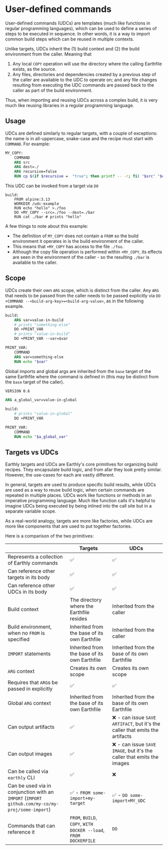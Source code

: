 # User-defined commands

User-defined commands (UDCs) are templates (much like functions in regular programming languages), which can be used to define a series of steps to be executed in sequence. In other words, it is a way to import common build steps which can be reused in multiple contexts.

Unlike targets, UDCs inherit the (1) build context and (2) the build environment from the caller. Meaning that

1. Any local `COPY` operation will use the directory where the calling Earthfile exists, as the source.
2. Any files, directories and dependencies created by a previous step of the caller are available to the UDC to operate on; and any file changes resulting from executing the UDC commands are passed back to the caller as part of the build environment.

Thus, when importing and reusing UDCs across a complex build, it is very much like reusing libraries in a regular programming language.

## Usage

UDCs are defined similarly to regular targets, with a couple of exceptions: the name is in all-uppercase, snake-case and the recipe must start with `COMMAND`. For example:

```Dockerfile
MY_COPY:
    COMMAND
    ARG src
    ARG dest=./
    ARG recursive=false
    RUN cp $(if $recursive =  "true"; then printf -- -r; fi) "$src" "$dest"
```

This UDC can be invoked from a target via `DO`

```Earthfile
build:
    FROM alpine:3.13
    WORKDIR /udc-example
    RUN echo "hello" >./foo
    DO +MY_COPY --src=./foo --dest=./bar
    RUN cat ./bar # prints "hello"
```

A few things to note about this example:

* The definition of `MY_COPY` does not contain a `FROM` so the build environment it operates in is the build environment of the caller.
* This means that `+MY_COPY` has access to the file `./foo`.
* Although the copy file operation is performed within `+MY_COPY`, its effects are seen in the environment of the caller - so the resulting `./bar` is available to the caller.

## Scope

UDCs create their own `ARG` scope, which is distinct from the caller. Any `ARG` that needs to be passed from the caller needs to be passed explicitly via `DO +COMMAND --<build-arg-key>=<build-arg-value>`, as in the following example.

```Dockerfile
build:
    ARG var=value-in-build
    # prints "something-else"
    DO +PRINT_VAR
    # prints "value-in-build"
    DO +PRINT_VAR --var=$var

PRINT_VAR:
    COMMAND
    ARG var=something-else
    RUN echo "$var"
```

Global imports and global args are inherited from the `base` target of the same Earthfile where the command is defined in (this may be distinct from the `base` target of the caller).

```Dockerfile
VERSION 0.6

ARG a_global_var=value-in-global

build:
    # prints "value-in-global"
    DO +PRINT_VAR

PRINT_VAR:
    COMMAND
    RUN echo "$a_global_var"
```

## Targets vs UDCs

Earthly targets and UDCs are Earthly's core primitives for organizing build recipes. They encapsulate build logic, and from afar they look pretty similar. However, the use-cases for each are vastly different.

In general, targets are used to produce specific build results, while UDCs are used as a way to reuse build logic, when certain commands are repeated in multiple places. UDCs work like functions or methods in an imperative programming language. Much like function calls it's helpful to imagine UDCs being executed by being inlined into the call site but in a separate variable scope.

As a real-world analogy, targets are more like factories, while UDCs are more like components that are used to put together factories.

Here is a comparison of the two primitives:

| | Targets | UDCs |
| --- | --- | --- |
| Represents a collection of Earthly commands | ✅ | ✅ |
| Can reference other targets in its body | ✅ | ✅ |
| Can reference other UDCs in its body | ✅ | ✅ |
| Build context | The directory where the Earthfile resides | Inherited from the caller |
| Build environment, when no `FROM` is specified | Inherited from the base of its own Earthfile | Inherited from the caller |
| `IMPORT` statements | Inherited from the base of its own Earthfile | Inherited from the base of its own Earthfile |
| `ARG` context | Creates its own scope | Creates its own scope |
| Requires that `ARG`s be passed in explicitly | ✅ | ✅ |
| Global `ARG` context | Inherited from the base of its own Earthfile | Inherited from the base of its own Earthfile |
| Can output artifacts | ✅ | ❌ - can issue `SAVE ARTIFACT`, but it's the caller that emits the artifacts |
| Can output images | ✅ | ❌ - can issue `SAVE IMAGE`, but it's the caller that emits the images |
| Can be called via `earthly` CLI | ✅ | ❌ |
| Can be used via in conjunction with an `IMPORT` (`IMPORT github.com/my-co/my-proj/some-import`) | ✅ - `FROM some-import+my-target` | ✅ - `DO some-import+MY_UDC` |
| Commands that can reference it | `FROM`, `BUILD`, `COPY`, `WITH DOCKER --load`, `FROM DOCKERFILE` | `DO` |

